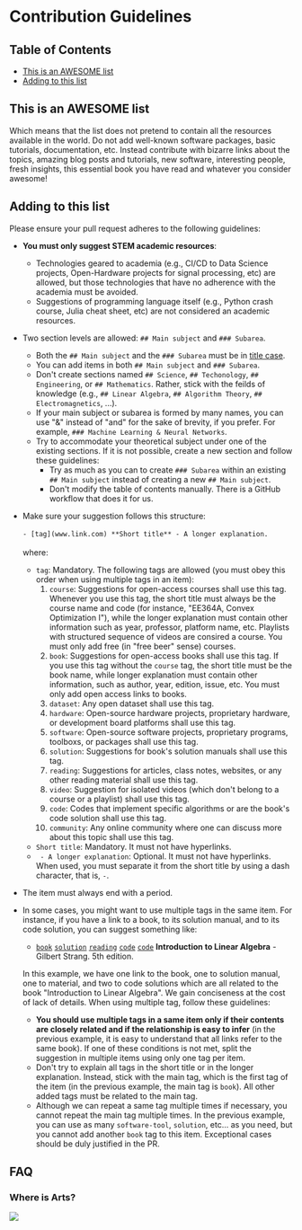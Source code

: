 # Contribution Guidelines


## Table of Contents

- [This is an AWESOME list](#this-is-an-awesome-list)
- [Adding to this list](#adding-to-this-list)


## This is an AWESOME list

Which means that the list does not pretend to contain all the resources available in the world. Do not add well-known software packages, basic tutorials, documentation, etc. Instead contribute with bizarre links about the topics, amazing blog posts and tutorials, new software, interesting people, fresh insights, this essential book you have read and whatever you consider awesome! 

## Adding to this list

Please ensure your pull request adheres to the following guidelines:

- **You must only suggest STEM academic resources**:
    - Technologies geared to academia (e.g., CI/CD to Data Science projects, Open-Hardware projects for signal processing, etc) are allowed, but those technologies that have no adherence with the academia must be avoided.
    - Suggestions of programming language itself (e.g., Python crash course, Julia cheat sheet, etc) are not considered an academic resources.
- Two section levels are allowed: `## Main subject` and `### Subarea`.
    - Both the `## Main subject` and the `### Subarea` must be in [title case](https://capitalizemytitle.com/).
    - You can add items in both `## Main subject` and `### Subarea`.
    - Don't create sections named `## Science`, `## Techonology`, `## Engineering`, or `## Mathematics`. Rather, stick with the feilds of knowledge (e.g., `## Linear Algebra`, `## Algorithm Theory`, `## Electromagnetics`, ...).
    - If your main subject or subarea is formed by many names, you can use "&" instead of "and" for the sake of brevity, if you prefer. For example, `### Machine Learning & Neural Networks`.
    - Try to accommodate your theoretical subject under one of the existing sections. If it is not possible, create a new section and follow these guidelines:
        - Try as much as you can to create `### Subarea` within an existing `## Main subject` instead of creating a new `## Main subject`.
        - Don't modify the table of contents manually. There is a GitHub workflow that does it for us.
- Make sure your suggestion follows this structure:<br><br>
```- [tag](www.link.com) **Short title** - A longer explanation.```<br><br>
where:
    - `tag`: Mandatory. The following tags are allowed (you must obey this order when using multiple tags in an item):
        1. `course`: Suggestions for open-access courses shall use this tag. Whenever you use this tag, the short title must always be the course name and code (for instance, "EE364A, Convex Optimization I"), while the longer explanation must contain other information such as year, professor, platform name, etc. Playlists with structured sequence of videos are consired a course. You must only add free (in "free beer" sense) courses.
        1. `book`: Suggestions for open-access books shall use this tag. If you use this tag without the `course` tag, the short title must be the book name, while longer explanation must contain other information, such as author, year, edition, issue, etc. You must only add open access links to books.
        1. `dataset`: Any open dataset shall use this tag.
        1. `hardware`: Open-source hardware projects, proprietary hardware, or development board platforms shall use this tag.
        1. `software`: Open-source software projects, proprietary programs, toolboxs, or packages shall use this tag.
        1. `solution`: Suggestions for book's solution manuals shall use this tag.
        1. `reading`: Suggestions for articles, class notes, websites, or any other reading material shall use this tag.
        1. `video`: Suggestion for isolated videos (which don't belong to a course or a playlist) shall use this tag.
        1. `code`: Codes that implement specific algorithms or are the book's code solution shall use this tag.
        1. `community`: Any online community where one can discuss more about this topic shall use this tag.
    - `Short title`: Mandatory. It must not have hyperlinks.
    - ` - A longer explanation`: Optional. It must not have hyperlinks. When used, you must separate it from the short title by using a dash character, that is, ` - `.
- The item must always end with a period.
- In some cases, you might want to use multiple tags in the same item. For instance, if you have a link to a book, to its solution manual, and to its code solution, you can suggest something like:
    - [`book`](https://drive.google.com/file/d/1zdIDyV8qDBWNmmlwhBw7EtLu_pyacdOh/view) [`solution`](https://github.com/8128/SharedResources/blob/master/Introduction%20to%20Linear%20Algebra%205th%202016/Introduction%20to%20Linear%20Algebra%2C%205th%20%20(Solutions)%20%E2%80%93%202016.pdf) [`reading`](https://math.mit.edu/~gs/linearalgebra/ila5/indexila5.html) [`code`](https://www.mathworks.com/matlabcentral/fileexchange/2166-introduction-to-linear-algebra) [`code`](https://github.com/shahrokh-bahtooei/Linear-Algebra-Gilbert-Strang) **Introduction to Linear Algebra** - Gilbert Strang. 5th edition.

  In this example, we have one link to the book, one to solution manual, one to material, and two to code solutions which are all related to the book "Introduction to Linear Algebra". We gain conciseness at the cost of lack of details. When using multiple tag, follow these guidelines:
    - **You should use multiple tags in a same item only if their contents are closely related and if the relationship is easy to infer** (in the previous example, it is easy to understand that all links refer to the same book). If one of these conditions is not met, split the suggestion in multiple items using only one tag per item.
    - Don't try to explain all tags in the short title or in the longer explanation. Instead, stick with the main tag, which is the first tag of the item (in the previous example, the main tag is `book`). All other added tags must be related to the main tag.
    - Although we can repeat a same tag multiple times if necessary, you cannot repeat the main tag multiple times. In the previous example, you can use as many `software-tool`, `solution`, etc... as you need, but you cannot add another `book` tag to this item. Exceptional cases should be duly justified in the PR.

## FAQ

### Where is Arts?

![](assets/Teletubbies-handshake.png)
